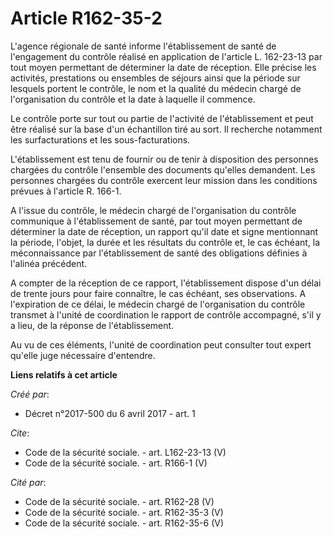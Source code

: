 # Article R162-35-2

L'agence régionale de santé informe l'établissement de santé de l'engagement du contrôle réalisé en application de l'article
L. 162-23-13 par tout moyen permettant de déterminer la date de réception. Elle précise les activités, prestations ou
ensembles de séjours ainsi que la période sur lesquels portent le contrôle, le nom et la qualité du médecin chargé de
l'organisation du contrôle et la date à laquelle il commence. 

Le contrôle porte sur tout ou partie de l'activité de l'établissement et peut être réalisé sur la base d'un échantillon tiré
au sort. Il recherche notamment les surfacturations et les sous-facturations. 

L'établissement est tenu de fournir ou de tenir à disposition des personnes chargées du contrôle l'ensemble des documents
qu'elles demandent. Les personnes chargées du contrôle exercent leur mission dans les conditions prévues à l'article R.
166-1. 

A l'issue du contrôle, le médecin chargé de l'organisation du contrôle communique à l'établissement de santé, par tout moyen
permettant de déterminer la date de réception, un rapport qu'il date et signe mentionnant la période, l'objet, la durée et
les résultats du contrôle et, le cas échéant, la méconnaissance par l'établissement de santé des obligations définies à
l'alinéa précédent. 

A compter de la réception de ce rapport, l'établissement dispose d'un délai de trente jours pour faire connaître, le cas
échéant, ses observations. A l'expiration de ce délai, le médecin chargé de l'organisation du contrôle transmet à l'unité de
coordination le rapport de contrôle accompagné, s'il y a lieu, de la réponse de l'établissement. 

Au vu de ces éléments, l'unité de coordination peut consulter tout expert qu'elle juge nécessaire d'entendre.

**Liens relatifs à cet article**

_Créé par_:

  - Décret n°2017-500 du 6 avril 2017 - art. 1

_Cite_:

  - Code de la sécurité sociale. - art. L162-23-13 (V)
  - Code de la sécurité sociale. - art. R166-1 (V)

_Cité par_:

  - Code de la sécurité sociale. - art. R162-28 (V)
  - Code de la sécurité sociale. - art. R162-35-3 (V)
  - Code de la sécurité sociale. - art. R162-35-6 (V)
